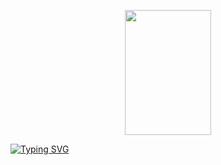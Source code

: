 <p align="center">
  <img width="138" height="200" src="https://github.com/user-attachments/assets/501a137a-09bc-4c23-a2a2-644d184c0274">
</p>
<a href="https://git.io/typing-svg"><img src="https://readme-typing-svg.herokuapp.com?font=Playfair+Display&letterSpacing=-1px&pause=1000&color=719068D0&center=true&vCenter=true&width=435&lines=%E2%80%9CI%E2%80%A6want+to+see+things+no+one+can+see%E2%80%9D" alt="Typing SVG" /></a>
